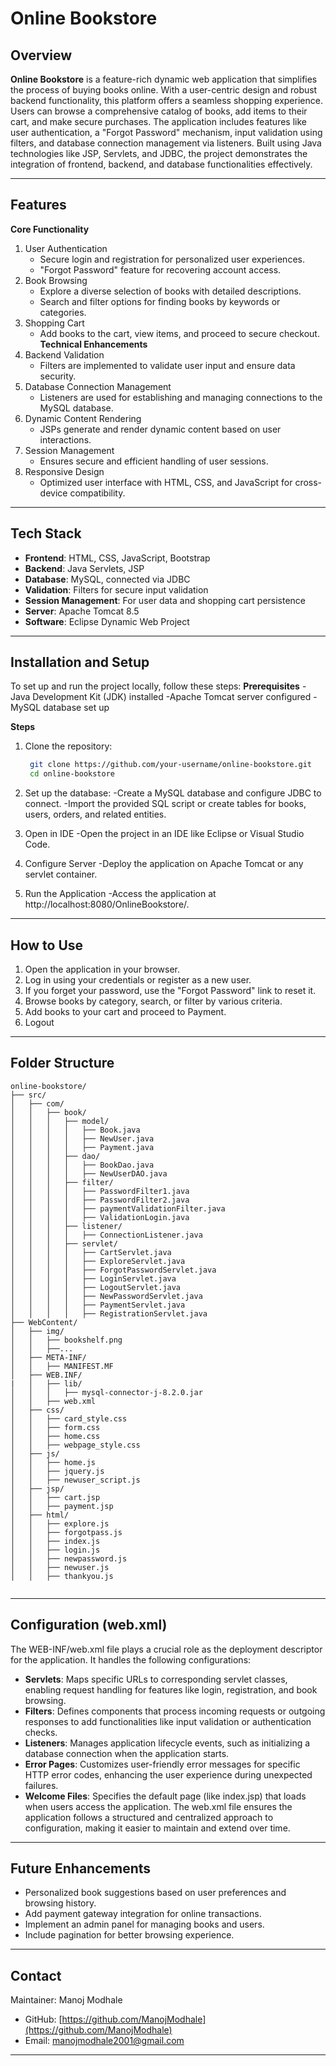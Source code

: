 # Online Bookstore

## Overview

**Online Bookstore** is a feature-rich dynamic web application that simplifies the process of buying books online. With a user-centric design and robust backend functionality, this platform offers a seamless shopping experience. Users can browse a comprehensive catalog of books, add items to their cart, and make secure purchases. The application includes features like user authentication, a "Forgot Password" mechanism, input validation using filters, and database connection management via listeners. Built using Java technologies like JSP, Servlets, and JDBC, the project demonstrates the integration of frontend, backend, and database functionalities effectively.

---

## Features

**Core Functionality**
1. User Authentication
   - Secure login and registration for personalized user experiences.
   - "Forgot Password" feature for recovering account access.
2. Book Browsing
   - Explore a diverse selection of books with detailed descriptions.
   - Search and filter options for finding books by keywords or categories.
3. Shopping Cart
   - Add books to the cart, view items, and proceed to secure checkout.
**Technical Enhancements**
4. Backend Validation
   - Filters are implemented to validate user input and ensure data security.
5. Database Connection Management
   - Listeners are used for establishing and managing connections to the MySQL database.
6. Dynamic Content Rendering
   - JSPs generate and render dynamic content based on user interactions.
7. Session Management
   - Ensures secure and efficient handling of user sessions.
8. Responsive Design
   - Optimized user interface with HTML, CSS, and JavaScript for cross-device compatibility.

---

## Tech Stack

- **Frontend**: HTML, CSS, JavaScript, Bootstrap
- **Backend**: Java Servlets, JSP
- **Database**: MySQL, connected via JDBC
- **Validation**: Filters for secure input validation
- **Session Management**: For user data and shopping cart persistence
- **Server**: Apache Tomcat 8.5
- **Software**: Eclipse Dynamic Web Project

---

## Installation and Setup

To set up and run the project locally, follow these steps:
**Prerequisites**
   -Java Development Kit (JDK) installed
   -Apache Tomcat server configured
   -MySQL database set up

**Steps**

1. Clone the repository:

   ```bash
    git clone https://github.com/your-username/online-bookstore.git
    cd online-bookstore

   ```

2. Set up the database:
   -Create a MySQL database and configure JDBC to connect.
   -Import the provided SQL script or create tables for books, users, orders, and related entities.

3. Open in IDE
   -Open the project in an IDE like Eclipse or Visual Studio Code.

4. Configure Server
   -Deploy the application on Apache Tomcat or any servlet container.

5. Run the Application
   -Access the application at http://localhost:8080/OnlineBookstore/.

---

## How to Use

1. Open the application in your browser.
2. Log in using your credentials or register as a new user.
3. If you forget your password, use the "Forgot Password" link to reset it.
4. Browse books by category, search, or filter by various criteria.
5. Add books to your cart and proceed to Payment.
6. Logout

---

## Folder Structure

```
online-bookstore/
├── src/
│   ├── com/
│   │   ├── book/
│   │   │   ├── model/
│   │   │   │   ├── Book.java
│   │   │   │   ├── NewUser.java
│   │   │   │   ├── Payment.java
│   │   │   ├── dao/
│   │   │   │   ├── BookDao.java
│   │   │   │   ├── NewUserDAO.java
│   │   │   ├── filter/
│   │   │   │   ├── PasswordFilter1.java
│   │   │   │   ├── PasswordFilter2.java
│   │   │   │   ├── paymentValidationFilter.java
│   │   │   │   ├── ValidationLogin.java
│   │   │   ├── listener/
│   │   │   │   ├── ConnectionListener.java
│   │   │   ├── servlet/
│   │   │   │   ├── CartServlet.java
│   │   │   │   ├── ExploreServlet.java
│   │   │   │   ├── ForgotPasswordServlet.java
│   │   │   │   ├── LoginServlet.java
│   │   │   │   ├── LogoutServlet.java
│   │   │   │   ├── NewPasswordServlet.java
│   │   │   │   ├── PaymentServlet.java
│   │   │   │   ├── RegistrationServlet.java
├── WebContent/
│   ├── img/
│   │   ├── bookshelf.png
│   │   ├──...
│   ├── META-INF/
│   │   ├── MANIFEST.MF
│   ├── WEB.INF/
|   │   ├── lib/
│   │   │   ├── mysql-connector-j-8.2.0.jar
│   │   ├── web.xml
│   ├── css/
│   │   ├── card_style.css
│   │   ├── form.css
│   │   ├── home.css
│   │   ├── webpage_style.css
│   ├── js/
│   │   ├── home.js
│   │   ├── jquery.js
│   │   ├── newuser_script.js
│   ├── jsp/
│   │   ├── cart.jsp
│   │   ├── payment.jsp
│   ├── html/
│   │   ├── explore.js
│   │   ├── forgotpass.js
│   │   ├── index.js
│   │   ├── login.js
│   │   ├── newpassword.js
│   │   ├── newuser.js
│   │   ├── thankyou.js


```

---

## Configuration (web.xml)

The WEB-INF/web.xml file plays a crucial role as the deployment descriptor for the application. It handles the following configurations:
- **Servlets**: Maps specific URLs to corresponding servlet classes, enabling request handling for features like login, registration, and book browsing.
- **Filters**: Defines components that process incoming requests or outgoing responses to add functionalities like input validation or authentication checks.
- **Listeners**: Manages application lifecycle events, such as initializing a database connection when the application starts.
- **Error Pages**: Customizes user-friendly error messages for specific HTTP error codes, enhancing the user experience during unexpected failures.
- **Welcome Files**: Specifies the default page (like index.jsp) that loads when users access the application.
The web.xml file ensures the application follows a structured and centralized approach to configuration, making it easier to maintain and extend over time.

---

## Future Enhancements

- Personalized book suggestions based on user preferences and browsing history.
- Add payment gateway integration for online transactions.
- Implement an admin panel for managing books and users.
- Include pagination for better browsing experience.

---

## Contact

Maintainer: Manoj Modhale

- GitHub: [https://github.com/ManojModhale](https://github.com/ManojModhale)
- Email: [manojmodhale2001@gmail.com](mailto\:manojmodhale2001@gmail.com)

---


